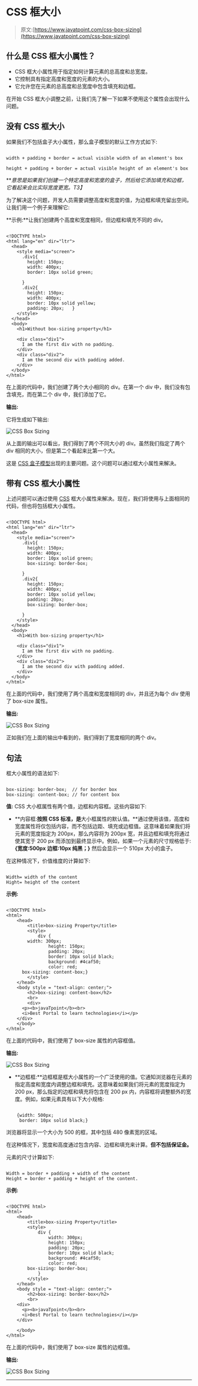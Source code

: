 # CSS 框大小

> 原文:[https://www.javatpoint.com/css-box-sizing](https://www.javatpoint.com/css-box-sizing)

## 什么是 CSS 框大小属性？

*   CSS 框大小属性用于指定如何计算元素的总高度和总宽度。
*   它控制具有指定高度和宽度的元素的大小。
*   它允许您在元素的总高度和总宽度中包含填充和边框。

在开始 CSS 框大小调整之前，让我们先了解一下如果不使用这个属性会出现什么问题。

## 没有 CSS 框大小

如果我们不包括盒子大小属性，那么盒子模型的默认工作方式如下:

```

width + padding + border = actual visible width of an element's box

height + padding + border = actual visible height of an element's box

```

***意思是如果我们创建一个特定高度和宽度的盒子，然后给它添加填充和边框，它看起来会比实际宽度更宽。*T3】**

为了解决这个问题，开发人员需要调整高度和宽度的值，为边框和填充留出空间。让我们用一个例子来理解它:

**示例:**让我们创建两个高度和宽度相同，但边框和填充不同的 div。

```

<!DOCTYPE html>
<html lang="en" dir="ltr">
  <head>
    <style media="screen">
      .div1{
        height: 150px;
        width: 400px;
        border: 10px solid green;

      }
      .div2{
        height: 150px;
        width: 400px;
        border: 10px solid yellow;
        padding: 20px;   }
    </style>
  </head>
  <body>
    <h1>Without box-sizing property</h1>

    <div class="div1">
      I am the first div with no padding.
    </div>
    <div class="div2">
      I am the second div with padding added.
    </div>
  </body> 
</html>

```

在上面的代码中，我们创建了两个大小相同的 div。在第一个 div 中，我们没有包含填充，而在第二个 div 中，我们添加了它。

**输出:**

它将生成如下输出:

![CSS Box Sizing](../Images/f96b5dfa6efbfc396823792b26f5ea05.png)

从上面的输出可以看出，我们得到了两个不同大小的 div。虽然我们指定了两个 div 相同的大小，但是第二个看起来比第一个大。

这是 [CSS 盒子模型](https://www.javatpoint.com/css-box-model)出现的主要问题。这个问题可以通过框大小属性来解决。

## 带有 CSS 框大小属性

上述问题可以通过使用 [CSS](https://www.javatpoint.com/css-tutorial) 框大小属性来解决。现在，我们将使用与上面相同的代码，但也将包括框大小属性。

```

<!DOCTYPE html>
<html lang="en" dir="ltr">
  <head>
    <style media="screen">
      .div1{
        height: 150px;
        width: 400px;
        border: 10px solid green;
        box-sizing: border-box;

      }
      .div2{
        height: 150px;
        width: 400px;
        border: 10px solid yellow;
        padding: 20px;
        box-sizing: border-box;

      }
    </style>
  </head>
  <body>
    <h1>With box-sizing property</h1>

    <div class="div1">
      I am the first div with no padding.
    </div>
    <div class="div2">
      I am the second div with padding added.
    </div>
  </body>
</html>

```

在上面的代码中，我们使用了两个高度和宽度相同的 div，并且还为每个 div 使用了 box-size 属性。

**输出:**

![CSS Box Sizing](../Images/40ff12b87b6c98e7e4127e1caf315ba3.png)

正如我们在上面的输出中看到的，我们得到了宽度相同的两个 div。

## 句法

框大小属性的语法如下:

```

box-sizing: border-box;  // for border box
box-sizing: content-box; // for content box

```

**值:** CSS 大小框属性有两个值，边框和内容框。这些内容如下:

*   **内容框:**按照 CSS 标准，是**大小框属性的默认值。**通过使用该值，高度和宽度属性将仅包括内容，而不包括边距、填充或边框值。这意味着如果我们将元素的宽度指定为 200px，那么内容将为 200px 宽，并且边框和填充将通过使其宽于 200 px 而添加到最终显示中。例如，如果一个元素的尺寸规格低于:
    **{宽度:500px**
    **边框:10px 纯黑；}** 然后会显示一个 510px 大小的盒子。

在这种情况下，价值维度的计算如下:

```

Width= width of the content
Hight= height of the content

```

**示例:**

```

<!DOCTYPE html>
<html>
	<head>
		<title>box-sizing Property</title>
		<style>
			div {
        width: 300px;
				height: 150px;
				padding: 20px;
				border: 10px solid black;
				background: #4caf50;
				color: red;
      box-sizing: content-box;}
		</style>
	</head>
	<body style = "text-align: center;">
		<h2>box-sizing: content-box</h2>
		<br>
		<div>
      <p><b>javaTpoint</b><br>
      <i>Best Portal to learn technologies</i></p>
    </div>
	</body>
</html>

```

在上面的代码中，我们使用了 box-size 属性的内容框值。

**输出:**

![CSS Box Sizing](../Images/7b9b2ce50ef1388e833e8a7fd094a8de.png)

*   **边框框:**边框框是框大小属性的一个广泛使用的值。它通知浏览器在元素的指定高度和宽度内调整边框和填充。这意味着如果我们将元素的宽度指定为 200 px，那么指定的边框和填充将包含在 200 px 内，内容框将调整额外的宽度。例如，如果元素具有以下大小规格:

```

    {width: 500px;
     border: 10px solid black;}

```

浏览器将显示一个大小为 500 的框，其中包括 480 像素宽的区域。

在这种情况下，宽度和高度通过包含内容、边框和填充来计算。**但不包括保证金。**

元素的尺寸计算如下:

```

Width = border + padding + width of the content
Height = border + padding + height of the content.

```

**示例:**

```

<!DOCTYPE html>
<html>
	<head>
		<title>box-sizing Property</title>
		<style>
			div {
				width: 300px;
				height: 150px;
				padding: 20px;
				border: 10px solid black;
				background: #4caf50;
				color: red;
        box-sizing: border-box;
			}
		</style>
	</head>
	<body style = "text-align: center;">
		<h2>box-sizing: border-box</h2>
		<br>
    <div>
      <p><b>javaTpoint</b><br>
      <i>Best Portal to learn technologies</i></p>
    </div>

	</body>
</html>

```

在上面的代码中，我们使用了 box-size 属性的边框值。

**输出:**

![CSS Box Sizing](../Images/f8582000ba967b1369d1c095258a2e6a.png)

* * *